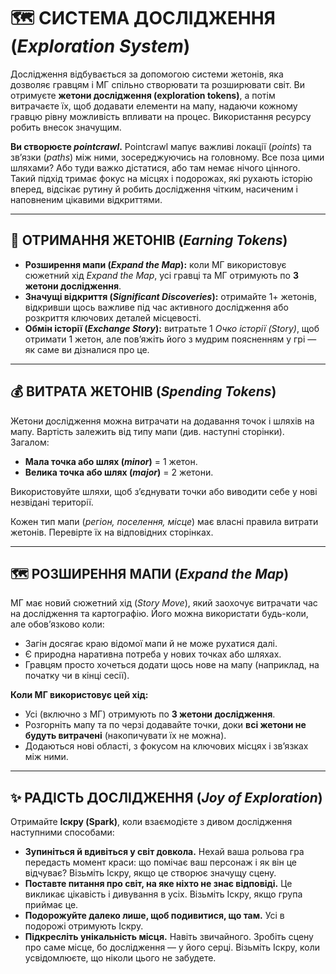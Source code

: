 # 🗺️ СИСТЕМА ДОСЛІДЖЕННЯ (*Exploration System*)

Дослідження відбувається за допомогою системи жетонів, яка дозволяє гравцям і МГ спільно створювати та розширювати світ. Ви отримуєте **жетони дослідження (exploration tokens)**, а потім витрачаєте їх, щоб додавати елементи на мапу, надаючи кожному гравцю рівну можливість впливати на процес. Використання ресурсу робить внесок значущим.

**Ви створюєте *pointcrawl*.** Pointcrawl мапує важливі локації (*points*) та зв’язки (*paths*) між ними, зосереджуючись на головному. Все поза цими шляхами? Або туди важко дістатися, або там немає нічого цінного. Такий підхід тримає фокус на місцях і подорожах, які рухають історію вперед, відсікає рутину й робить дослідження чітким, насиченим і наповненим цікавими відкриттями.

---

## 🎲 ОТРИМАННЯ ЖЕТОНІВ (*Earning Tokens*)

- **Розширення мапи (*Expand the Map*):** коли МГ використовує сюжетний хід *Expand the Map*, усі гравці та МГ отримують по **3 жетони дослідження**.
- **Значущі відкриття (*Significant Discoveries*):** отримайте 1+ жетонів, відкривши щось важливе під час активного дослідження або розкриття ключових деталей місцевості.
- **Обмін історії (*Exchange Story*):** витратьте 1 *Очко історії (Story)*, щоб отримати 1 жетон, але пов’яжіть його з мудрим поясненням у грі — як саме ви дізналися про це.

---

## 💰 ВИТРАТА ЖЕТОНІВ (*Spending Tokens*)

Жетони дослідження можна витрачати на додавання точок і шляхів на мапу. Вартість залежить від типу мапи (див. наступні сторінки).  
Загалом:  
- **Мала точка або шлях (*minor*)** = 1 жетон.  
- **Велика точка або шлях (*major*)** = 2 жетони.  

Використовуйте шляхи, щоб з’єднувати точки або виводити себе у нові незвідані території.

Кожен тип мапи (*регіон, поселення, місце*) має власні правила витрати жетонів. Перевірте їх на відповідних сторінках.

---

## 🗺️ РОЗШИРЕННЯ МАПИ (*Expand the Map*)

МГ має новий сюжетний хід (*Story Move*), який заохочує витрачати час на дослідження та картографію. Його можна використати будь-коли, але обов’язково коли:

- Загін досягає краю відомої мапи й не може рухатися далі.  
- Є природна наративна потреба у нових точках або шляхах.  
- Гравцям просто хочеться додати щось нове на мапу (наприклад, на початку чи в кінці сесії).

**Коли МГ використовує цей хід:**
- Усі (включно з МГ) отримують по **3 жетони дослідження**.  
- Розгорніть мапу та по черзі додавайте точки, доки **всі жетони не будуть витрачені** (накопичувати їх не можна).  
- Додаються нові області, з фокусом на ключових місцях і зв’язках між ними.  

---

## ✨ РАДІСТЬ ДОСЛІДЖЕННЯ (*Joy of Exploration*)

Отримайте **Іскру (Spark)**, коли взаємодієте з дивом дослідження наступними способами:

- **Зупиніться й вдивіться у світ довкола.** Нехай ваша рольова гра передасть момент краси: що помічає ваш персонаж і як він це відчуває? Візьміть Іскру, якщо це створює значущу сцену.  
- **Поставте питання про світ, на яке ніхто не знає відповіді.** Це викликає цікавість і дивування в усіх. Візьміть Іскру, якщо група приймає це.  
- **Подорожуйте далеко лише, щоб подивитися, що там.** Усі в подорожі отримують Іскру.  
- **Підкресліть унікальність місця.** Навіть звичайного. Зробіть сцену про саме місце, бо дослідження — у його серці. Візьміть Іскру, коли усвідомлюєте, що ніколи цього не забудете.  
